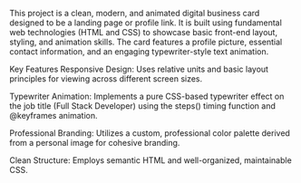 This project is a clean, modern, and animated digital business card designed to be a landing page or profile link. It is built using fundamental web technologies (HTML and CSS) to showcase basic front-end layout, styling, and animation skills. The card features a profile picture, essential contact information, and an engaging typewriter-style text animation.

Key Features
Responsive Design: Uses relative units and basic layout principles for viewing across different screen sizes.

Typewriter Animation: Implements a pure CSS-based typewriter effect on the job title (Full Stack Developer) using the steps() timing function and @keyframes animation.

Professional Branding: Utilizes a custom, professional color palette derived from a personal image for cohesive branding.

Clean Structure: Employs semantic HTML and well-organized, maintainable CSS.
